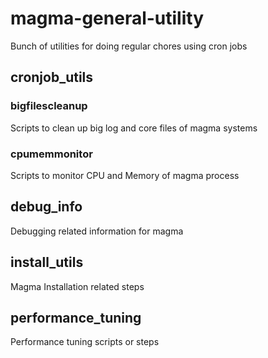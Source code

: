 # magma-general-utility

Bunch of utilities for doing regular chores using cron jobs

## cronjob_utils
### bigfilescleanup
   Scripts to clean up big log and core files of magma systems

### cpumemmonitor
   Scripts to monitor CPU and Memory of magma process

## debug_info
Debugging related information for magma

## install_utils
Magma Installation related steps

## performance_tuning
Performance tuning scripts or steps
